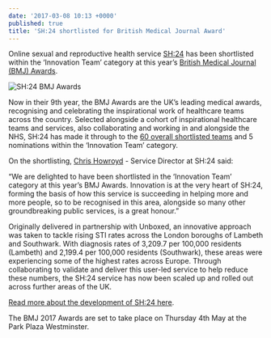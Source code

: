 ```yaml
---
date: '2017-03-08 10:13 +0000'
published: true
title: 'SH:24 shortlisted for British Medical Journal Award'
---
```

Online sexual and reproductive health service [SH:24](https://www.sh24.org.uk/) has been shortlisted within the ‘Innovation Team’ category at this year’s [British Medical Journal (BMJ) Awards](http://thebmjawards.bmj.com/home).<br/>

![SH:24 BMJ Awards](http://i1291.photobucket.com/albums/b548/grammccram/SH-24BMJ_zpsbwsg3hb3.jpeg)

Now in their 9th year, the BMJ Awards are the UK’s leading medical awards, recognising and celebrating the inspirational work of healthcare teams across the country. Selected alongside a cohort of inspirational healthcare teams and services, also collaborating and working in and alongside the NHS, SH:24 has made it through to the [60 overall shortlisted teams](http://thebmjawards.bmj.com/83171) and 5 nominations within the ‘Innovation Team’ category.<br/>

On the shortlisting, [Chris Howroyd](https://twitter.com/chrishowroyd) - Service Director at SH:24 said:<br/>

“We are delighted to have been shortlisted in the ‘Innovation Team’ category at this year’s BMJ Awards. Innovation is at the very heart of SH:24, forming the basis of how this service is succeeding in helping more and more people, so to be recognised in this area, alongside so many other groundbreaking public services, is a great honour.”<br/>

Originally delivered in partnership with Unboxed, an innovative approach was taken to tackle rising STI rates across the London boroughs of Lambeth and Southwark. With diagnosis rates of 3,209.7 per 100,000 residents (Lambeth) and 2,199.4 per 100,000 residents (Southwark), these areas were experiencing some of the highest rates across Europe. Through collaborating to validate and deliver this user-led service to help reduce these numbers, the SH:24 service has now been scaled up and rolled out across further areas of the UK.<br/>

[Read more about the development of SH:24 here](https://unboxed.co/project-stories/sh24/).<br/>

The BMJ 2017 Awards are set to take place on Thursday 4th May at the Park Plaza Westminster.
